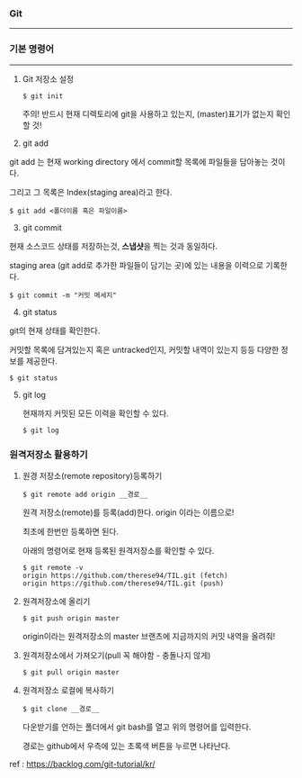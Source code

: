 ### Git

<hr/>

### 기본 명령어

<hr/>

1. Git 저장소 설정

   ```
   $ git init
   ```

   주의! 반드시 현재 디렉토리에 git을 사용하고 있는지, (master)표기가 없는지 확인할 것!

2.  git add

   git add 는 현재 working directory 에서 commit할 목록에 파일들을 담아놓는 것이다.

   그리고 그 목록은 Index(staging area)라고 한다.

   ```
   $ git add <폴더이름 혹은 파일이름>
   ```

3.  git commit

   현재 소스코드 상태를 저장하는것, **스냅샷**을 찍는 것과 동일하다.

   staging area (git add로 추가한 파일들이 담기는 곳)에 있는 내용을 이력으로 기록한다.

   ```
   $ git commit -m "커밋 메세지"
   ```

4.  git status

   git의 현재 상태를 확인한다.

   커밋할 목록에 담겨있는지 혹은 untracked인지, 커밋할 내역이 있는지 등등 다양한 정보를 제공한다.

   ```
   $ git status
   ```

5. git log

   현재까지 커밋된 모든 이력을 확인할 수 있다.

   ```
   $ git log
   ```



### 원격저장소 활용하기

1. 원경 저장소(remote repository)등록하기

   ```
   $ git remote add origin __경로__
   ```

   원격 저장소(remote)를 등록(add)한다. origin 이라는 이름으로!

   최초에 한번만 등록하면 된다.

   아래의 명령어로 현재 등록된 원격저장소를 확인할 수 있다.

   ```
   $ git remote -v
   origin https://github.com/therese94/TIL.git (fetch)
   origin https://github.com/therese94/TIL.git (push)
   ```

2. 원격저장소에 올리기

   ```
   $ git push origin master
   ```

   origin이라는 원격저장소의 master 브랜츠에 지금까지의 커밋 내역을 올려줘!

3. 원격저장소에서 가져오기(pull 꼭 해야함 - 충돌나지 않게)

   ```
   $ git pull origin master
   ```

4. 원격저장소 로컬에 복사하기

   ```
   $ git clone __경로__
   ```

   다운받기를 언하는 폴더에서 git bash를 열고 위의 명령어를 입력한다.

   경로는 github에서 우측에 있는 초록색 버튼을 누르면 나타난다.



ref : https://backlog.com/git-tutorial/kr/

